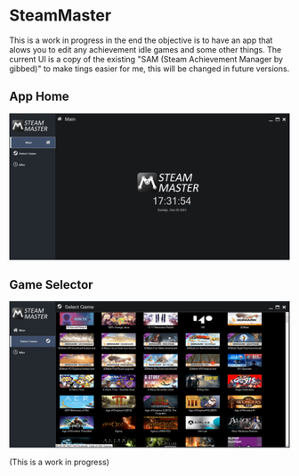 # SteamMaster

This is a work in progress in the end the objective is to have an app that alows you to edit any achievement idle games and some other things.
The current UI is a copy of the existing "SAM (Steam Achievement Manager by gibbed)" to make tings easier for me, this will be changed in future versions.

## App Home
![Main](Img\Main.png)


## Game Selector
![GameSelector](Img\GameSelector.png)

(This is a work in progress)